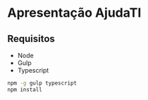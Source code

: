 # Apresentação AjudaTI

## Requisitos

- Node
- Gulp
- Typescript

~~~bash
npm -g gulp typescript
npm install
~~~
